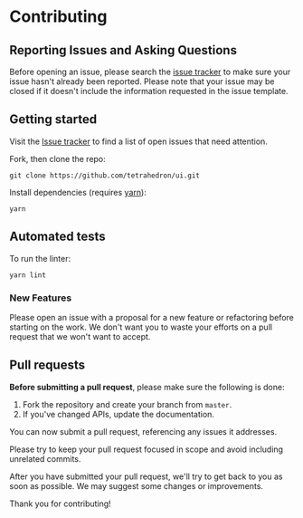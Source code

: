 # Contributing

## Reporting Issues and Asking Questions

Before opening an issue, please search the [issue
tracker](https://github.com/tetrahedron/ui/issues) to make sure your
issue hasn't already been reported. Please note that your issue may be closed
if it doesn't include the information requested in the issue template.

## Getting started

Visit the [Issue tracker](https://github.com/tetrahedron/ui/issues)
to find a list of open issues that need attention.

Fork, then clone the repo:

```
git clone https://github.com/tetrahedron/ui.git
```

Install dependencies (requires [yarn](https://yarnpkg.com/en/docs/install)):

```
yarn
```

## Automated tests

To run the linter:

```
yarn lint
```

### New Features

Please open an issue with a proposal for a new feature or refactoring before
starting on the work. We don't want you to waste your efforts on a pull request
that we won't want to accept.

## Pull requests

**Before submitting a pull request**, please make sure the following is done:

1. Fork the repository and create your branch from `master`.
2. If you've changed APIs, update the documentation.

You can now submit a pull request, referencing any issues it addresses.

Please try to keep your pull request focused in scope and avoid including
unrelated commits.

After you have submitted your pull request, we'll try to get back to you as
soon as possible. We may suggest some changes or improvements.

Thank you for contributing!
